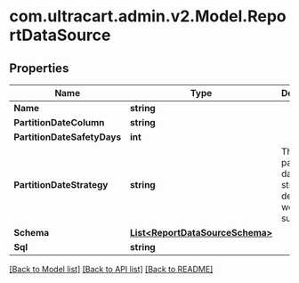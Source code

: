
# com.ultracart.admin.v2.Model.ReportDataSource

## Properties

Name | Type | Description | Notes
------------ | ------------- | ------------- | -------------
**Name** | **string** |  | [optional] 
**PartitionDateColumn** | **string** |  | [optional] 
**PartitionDateSafetyDays** | **int** |  | [optional] 
**PartitionDateStrategy** | **string** | The partition date strategy, defaults to weekly sunday | [optional] 
**Schema** | [**List&lt;ReportDataSourceSchema&gt;**](ReportDataSourceSchema.md) |  | [optional] 
**Sql** | **string** |  | [optional] 

[[Back to Model list]](../README.md#documentation-for-models)
[[Back to API list]](../README.md#documentation-for-api-endpoints)
[[Back to README]](../README.md)

